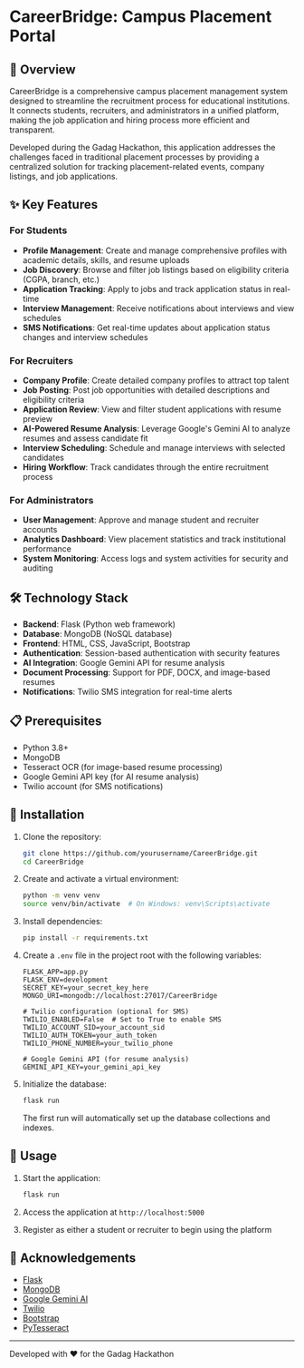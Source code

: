 # CareerBridge: Campus Placement Portal

## 🚀 Overview

CareerBridge is a comprehensive campus placement management system designed to streamline the recruitment process for educational institutions. It connects students, recruiters, and administrators in a unified platform, making the job application and hiring process more efficient and transparent.

Developed during the Gadag Hackathon, this application addresses the challenges faced in traditional placement processes by providing a centralized solution for tracking placement-related events, company listings, and job applications.

## ✨ Key Features

### For Students
- **Profile Management**: Create and manage comprehensive profiles with academic details, skills, and resume uploads
- **Job Discovery**: Browse and filter job listings based on eligibility criteria (CGPA, branch, etc.)
- **Application Tracking**: Apply to jobs and track application status in real-time
- **Interview Management**: Receive notifications about interviews and view schedules
- **SMS Notifications**: Get real-time updates about application status changes and interview schedules

### For Recruiters
- **Company Profile**: Create detailed company profiles to attract top talent
- **Job Posting**: Post job opportunities with detailed descriptions and eligibility criteria
- **Application Review**: View and filter student applications with resume preview
- **AI-Powered Resume Analysis**: Leverage Google's Gemini AI to analyze resumes and assess candidate fit
- **Interview Scheduling**: Schedule and manage interviews with selected candidates
- **Hiring Workflow**: Track candidates through the entire recruitment process

### For Administrators
- **User Management**: Approve and manage student and recruiter accounts
- **Analytics Dashboard**: View placement statistics and track institutional performance
- **System Monitoring**: Access logs and system activities for security and auditing

## 🛠️ Technology Stack

- **Backend**: Flask (Python web framework)
- **Database**: MongoDB (NoSQL database)
- **Frontend**: HTML, CSS, JavaScript, Bootstrap
- **Authentication**: Session-based authentication with security features
- **AI Integration**: Google Gemini API for resume analysis
- **Document Processing**: Support for PDF, DOCX, and image-based resumes
- **Notifications**: Twilio SMS integration for real-time alerts

## 📋 Prerequisites

- Python 3.8+
- MongoDB
- Tesseract OCR (for image-based resume processing)
- Google Gemini API key (for AI resume analysis)
- Twilio account (for SMS notifications)

## 🚀 Installation

1. Clone the repository:
   ```bash
   git clone https://github.com/yourusername/CareerBridge.git
   cd CareerBridge
   ```

2. Create and activate a virtual environment:
   ```bash
   python -m venv venv
   source venv/bin/activate  # On Windows: venv\Scripts\activate
   ```

3. Install dependencies:
   ```bash
   pip install -r requirements.txt
   ```

4. Create a `.env` file in the project root with the following variables:
   ```
   FLASK_APP=app.py
   FLASK_ENV=development
   SECRET_KEY=your_secret_key_here
   MONGO_URI=mongodb://localhost:27017/CareerBridge
   
   # Twilio configuration (optional for SMS)
   TWILIO_ENABLED=False  # Set to True to enable SMS
   TWILIO_ACCOUNT_SID=your_account_sid
   TWILIO_AUTH_TOKEN=your_auth_token
   TWILIO_PHONE_NUMBER=your_twilio_phone
   
   # Google Gemini API (for resume analysis)
   GEMINI_API_KEY=your_gemini_api_key
   ```

5. Initialize the database:
   ```bash
   flask run
   ```
   The first run will automatically set up the database collections and indexes.

## 🚀 Usage

1. Start the application:
   ```bash
   flask run
   ```

2. Access the application at `http://localhost:5000`

3. Register as either a student or recruiter to begin using the platform


## 🙏 Acknowledgements

- [Flask](https://flask.palletsprojects.com/)
- [MongoDB](https://www.mongodb.com/)
- [Google Gemini AI](https://ai.google.dev/)
- [Twilio](https://www.twilio.com/)
- [Bootstrap](https://getbootstrap.com/)
- [PyTesseract](https://github.com/madmaze/pytesseract)

---

Developed with ❤️ for the Gadag Hackathon

